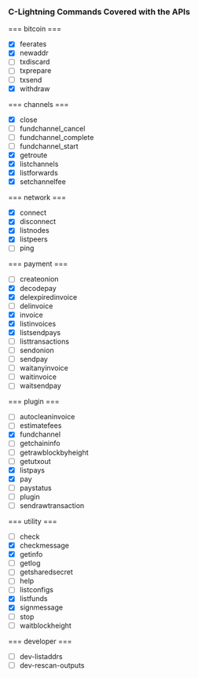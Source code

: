 ### C-Lightning Commands Covered with the APIs

=== bitcoin ===
- [x] feerates
- [x] newaddr
- [ ] txdiscard
- [ ] txprepare
- [ ] txsend
- [x] withdraw

=== channels ===
- [x] close
- [ ] fundchannel_cancel
- [ ] fundchannel_complete
- [ ] fundchannel_start
- [x] getroute
- [x] listchannels
- [x] listforwards
- [x] setchannelfee

=== network ===
- [x] connect
- [x] disconnect
- [x] listnodes
- [x] listpeers
- [ ] ping

=== payment ===
- [ ] createonion
- [x] decodepay
- [x] delexpiredinvoice
- [ ] delinvoice
- [x] invoice
- [x] listinvoices
- [x] listsendpays
- [ ] listtransactions
- [ ] sendonion
- [ ] sendpay
- [ ] waitanyinvoice
- [ ] waitinvoice
- [ ] waitsendpay

=== plugin ===
- [ ] autocleaninvoice
- [ ] estimatefees
- [x] fundchannel
- [ ] getchaininfo
- [ ] getrawblockbyheight
- [ ] getutxout
- [x] listpays
- [x] pay
- [ ] paystatus
- [ ] plugin
- [ ] sendrawtransaction

=== utility ===
- [ ] check
- [x] checkmessage
- [x] getinfo
- [ ] getlog
- [ ] getsharedsecret
- [ ] help
- [ ] listconfigs
- [x] listfunds
- [x] signmessage
- [ ] stop
- [ ] waitblockheight

=== developer ===   
- [ ] dev-listaddrs
- [ ] dev-rescan-outputs